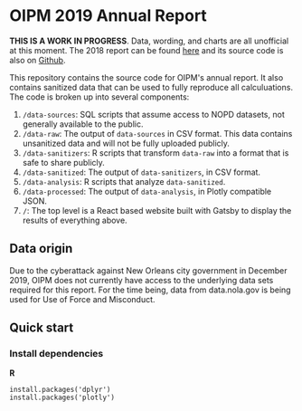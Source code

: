 # OIPM 2019 Annual Report

**THIS IS A WORK IN PROGRESS**. Data, wording, and charts are all unofficial at this moment. 
The 2018 report can be found [here](https://annual-report-2018.nolaipm.gov/) and its source code is also on [Github](https://github.com/marvinmarnold/oipm_annual_report_2018).

This repository contains the source code for OIPM's annual report. 
It also contains sanitized data that can be used to fully reproduce all calculuations.
The code is broken up into several components:

1. `/data-sources`: SQL scripts that assume access to NOPD datasets, not generally available to the public.
2. `/data-raw`: The output of `data-sources` in CSV format. This data contains unsanitized data and will not be fully uploaded publicly. 
3. `/data-sanitizers`: R scripts that transform `data-raw` into a format that is safe to share publicly.
4. `/data-sanitized`: The output of `data-sanitizers`, in CSV format.
3. `/data-analysis`: R scripts that analyze `data-sanitized`.
4. `/data-processed`: The output of `data-analysis`, in Plotly compatible JSON.
5. `/`: The top level is a React based website built with Gatsby to display the results of everything above.

## Data origin
Due to the cyberattack against New Orleans city government in December 2019, OIPM does not currently have access to the underlying data sets required for this report. For the time being, data from data.nola.gov is being used for Use of Force and Misconduct.

## Quick start

### Install dependencies

**R**
```
install.packages('dplyr')
install.packages('plotly')
```